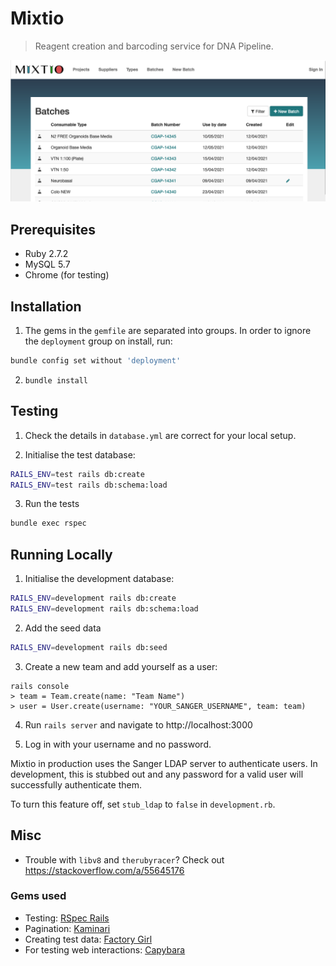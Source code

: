 # Mixtio

> Reagent creation and barcoding service for DNA Pipeline.

![](mixtio_screenshot.png)

## Prerequisites

- Ruby 2.7.2
- MySQL 5.7
- Chrome (for testing)

## Installation

1. The gems in the `gemfile` are separated into groups. In order to ignore the `deployment` group on install, run:

```bash
bundle config set without 'deployment'
```

2. `bundle install`


## Testing

1. Check the details in `database.yml` are correct for your local setup.

2. Initialise the test database:

```bash
RAILS_ENV=test rails db:create
RAILS_ENV=test rails db:schema:load
```

3. Run the tests

```bash
bundle exec rspec
```

## Running Locally

1. Initialise the development database:

```bash
RAILS_ENV=development rails db:create
RAILS_ENV=development rails db:schema:load
```

2. Add the seed data

```bash
RAILS_ENV=development rails db:seed
```

3. Create a new team and add yourself as a user:

~~~
rails console
> team = Team.create(name: "Team Name")
> user = User.create(username: "YOUR_SANGER_USERNAME", team: team)
~~~

4. Run `rails server` and navigate to http://localhost:3000

5. Log in with your username and no password.

Mixtio in production uses the Sanger LDAP server to authenticate users. In development, this is stubbed out and any password for a valid user will successfully authenticate them.

To turn this feature off, set `stub_ldap` to `false` in `development.rb`.

## Misc
* Trouble with `libv8` and `therubyracer`? Check out <https://stackoverflow.com/a/55645176>

### Gems used
* Testing: [RSpec Rails](https://github.com/rspec/rspec-rails)
* Pagination: [Kaminari](https://github.com/kaminari/kaminari)
* Creating test data: [Factory Girl](https://github.com/thoughtbot/factory_girl)
* For testing web interactions: [Capybara](https://github.com/teamcapybara/capybara)
